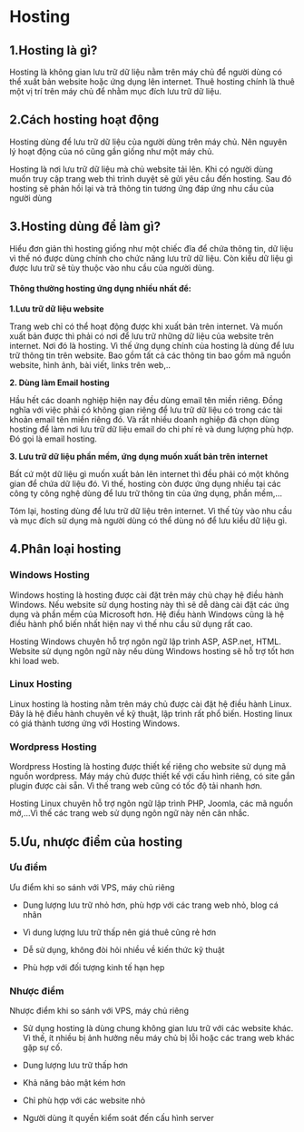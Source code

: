 # Hosting 

## 1.Hosting là gì?
Hosting là không gian lưu trữ dữ liệu nằm trên máy chủ để người dùng có thể xuất bản website hoặc ứng dụng lên internet. Thuê hosting chính là thuê một vị trí trên máy chủ để nhằm mục đích lưu trữ dữ liệu.

## 2.Cách hosting hoạt động
Hosting dùng để lưu trữ dữ liệu của người dùng trên máy chủ. Nên nguyên lý hoạt động của nó cũng gần giống như một máy chủ.

Hosting là nơi lưu trữ dữ liệu mà chủ website tải lên. Khi có người dùng muốn truy cập trang web thì trình duyệt sẽ gửi yêu cầu đến hosting. Sau đó hosting sẽ phản hồi lại và trả thông tin tương ứng đáp ứng nhu cầu của người dùng

## 3.Hosting dùng để làm gì?
Hiểu đơn giản thì hosting giống như một chiếc đĩa để chứa thông tin, dữ liệu vì thế nó được dùng chính cho chức năng lưu trữ dữ liệu. Còn kiểu dữ liệu gì được lưu trữ sẽ tùy thuộc vào nhu cầu của người dùng. 

#### Thông thường hosting ứng dụng nhiều nhất để:
  **1.Lưu trữ dữ liệu website**
  
   Trang web chỉ có thể hoạt động được khi xuất bản trên internet. Và muốn xuất bản được thì phải có nơi để lưu trữ những dữ liệu của website trên internet. Nơi đó là hosting. Vì thế ứng dụng chính của hosting là dùng để lưu trữ thông tin trên website. Bao gồm tất cả các thông tin bao gồm mã nguồn website, hình ảnh, bài viết, links trên web,..
   
   **2. Dùng làm Email hosting**
   
   Hầu hết các doanh nghiệp hiện nay đều dùng email tên miền riêng. Đồng nghĩa với việc phải có không gian riêng để lưu trữ dữ liệu có trong các tài khoản email tên miền riêng đó. Và rất nhiều doanh nghiệp đã chọn dùng hosting để làm nơi lưu trữ dữ liệu email do chi phí rẻ và dung lượng phù hợp. Đó gọi là email hosting.
   
   **3. Lưu trữ dữ liệu phần mềm, ứng dụng muốn xuất bản trên internet**
   
   Bất cứ một dữ liệu gì muốn xuất bản lên internet thì đều phải có một không gian để chứa dữ liệu đó. Vì thế, hosting còn được ứng dụng nhiều tại các công ty công nghệ dùng để lưu trữ thông tin của ứng dụng, phần mềm,...

Tóm lại, hosting dùng để lưu trữ dữ liệu trên internet. Vì thế tùy vào nhu cầu và mục đích sử dụng mà người dùng có thể dùng nó để lưu kiểu dữ liệu gì.


## 4.Phân loại hosting 
### Windows Hosting
Windows hosting là hosting được cài đặt trên máy chủ chạy hệ điều hành Windows. Nếu website sử dụng hosting này thì sẽ dễ dàng cài đặt các ứng dụng và phần mềm của Microsoft hơn. Hệ điều hành Windows cũng là hệ điều hành phổ biến nhất hiện nay vì thế nhu cầu sử dụng rất cao.

Hosting Windows chuyên hỗ trợ ngôn ngữ lập trình ASP, ASP.net, HTML. Website sử dụng ngôn ngữ này nếu dùng Windows hosting sẽ hỗ trợ tốt hơn khi load web.

### Linux Hosting
Linux hosting là hosting nằm trên máy chủ được cài đặt hệ điều hành Linux. Đây là hệ điều hành chuyên về kỹ thuật, lập trình rất phổ biến. Hosting linux có giá thành tương ứng với Hosting Windows.

### Wordpress Hosting
Wordpress Hosting là hosting được thiết kế riêng cho website sử dụng mã nguồn wordpress. Máy máy chủ được thiết kế với cấu hình riêng, có site gắn plugin được cài sẵn. Vì thế trang web cũng có tốc độ tải nhanh hơn.

Hosting Linux chuyên hỗ trợ ngôn ngữ lập trình PHP, Joomla, các mã nguồn mở,...Vì thế các trang web sử dụng ngôn ngữ này nên cân nhắc.
## 5.Ưu, nhược điểm của hosting
### Ưu điểm
Ưu điểm khi so sánh với VPS, máy chủ riêng

- Dung lượng lưu trữ nhỏ hơn, phù hợp với các trang web nhỏ, blog cá nhân

- Vì dung lượng lưu trữ thấp nên giá thuê cũng rẻ hơn

- Dễ sử dụng, không đòi hỏi nhiều về kiến thức kỹ thuật

- Phù hợp với đối tượng kinh tế hạn hẹp

### Nhược điểm
Nhược điểm khi so sánh với VPS, máy chủ riêng

- Sử dụng hosting là dùng chung không gian lưu trữ với các website khác. Vì thế, ít nhiều bị ảnh hưởng nếu máy chủ bị lỗi hoặc các trang web khác gặp sự cố.

- Dung lượng lưu trữ thấp hơn

- Khả năng bảo mật kém hơn

- Chỉ phù hợp với các website nhỏ

- Người dùng ít quyền kiểm soát đến cấu hình server
